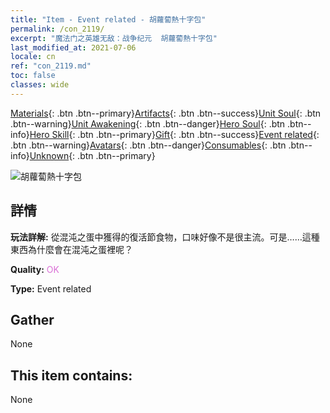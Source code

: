 ```yaml
---
title: "Item - Event related - 胡蘿蔔熱十字包"
permalink: /con_2119/
excerpt: "魔法门之英雄无敌：战争纪元  胡蘿蔔熱十字包"
last_modified_at: 2021-07-06
locale: cn
ref: "con_2119.md"
toc: false
classes: wide
---
```

 [Materials](/ItemsCN/){: .btn .btn--primary}[Artifacts](/ItemsCN/Artifacts/){: .btn .btn--success}[Unit Soul](/ItemsCN/UnitSoul/){: .btn .btn--warning}[Unit Awakening](/ItemsCN/UnitAwakening/){: .btn .btn--danger}[Hero Soul](/ItemsCN/HeroSoul/){: .btn .btn--info}[Hero Skill](/ItemsCN/HeroSkill/){: .btn .btn--primary}[Gift](/ItemsCN/Gift/){: .btn .btn--success}[Event related](/ItemsCN/Events/){: .btn .btn--warning}[Avatars](/ItemsCN/Avatars/){: .btn .btn--danger}[Consumables](/ItemsCN/Consumables/){: .btn .btn--info}[Unknown](/ItemsCN/Unknown/){: .btn .btn--primary}

 ![胡蘿蔔熱十字包](/images/t/i_690020.png)

## 詳情
 **玩法詳解:** 從混沌之蛋中獲得的復活節食物，口味好像不是很主流。可是……這種東西為什麼會在混沌之蛋裡呢？

 **Quality:** <span style="color: #DA70D6">OK</span>

 **Type:** Event related

## Gather

  None

## This item contains:

  None

